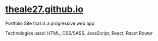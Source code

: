 # [theale27.github.io](https://theale27.github.io/)
Portfolio Site that is a progressive web app

Technologies used: HTML, CSS/SASS, JavaScript, React, React Router
